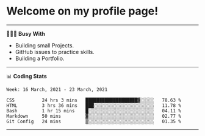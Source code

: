 # Welcome on my profile page!
<!-- print(("dralla"[::-1]+"s").capitalize()) -->

---
👨🏻‍💻 **Busy With**
* Building small Projects.
* GitHub issues to practice skills.
* Building a Portfolio.

---
📊 **Coding Stats**
<!--START_SECTION:waka-->
```text
Week: 16 March, 2021 - 23 March, 2021

CSS          24 hrs 3 mins   ███████████████████▓░░░░░   78.63 % 
HTML         3 hrs 36 mins   ███░░░░░░░░░░░░░░░░░░░░░░   11.78 % 
Bash         1 hr 15 mins    █░░░░░░░░░░░░░░░░░░░░░░░░   04.11 % 
Markdown     50 mins         ▓░░░░░░░░░░░░░░░░░░░░░░░░   02.77 % 
Git Config   24 mins         ▒░░░░░░░░░░░░░░░░░░░░░░░░   01.35 % 
```
<!--END_SECTION:waka-->

---
